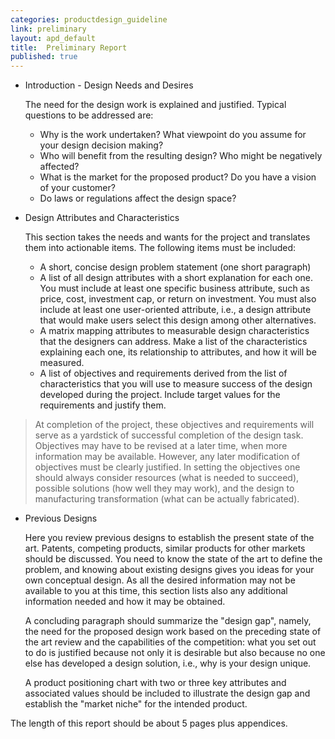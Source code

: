 ```yaml
---
categories: productdesign_guideline
link: preliminary
layout: apd_default
title:  Preliminary Report
published: true
---
```

* Introduction - Design Needs and Desires  

    The need for the design work is explained and justified. 
    Typical questions to be addressed are:
    
  * Why is the work undertaken? What viewpoint do you assume for your 
design decision making?
  * Who will benefit from the resulting design? Who might be negatively affected?
  * What is the market for the proposed product? Do you have a vision of your customer?
  * Do laws or regulations affect the design space?  

* Design Attributes and Characteristics

    This section takes the needs and wants for the project and translates 
    them into actionable items. The following items must be included:
    
    * A short, concise design problem statement (one short paragraph)
    * A list of all design attributes with a short explanation for each one. 
    You must include at least one specific business attribute, such as price, cost, 
    investment cap, or return on investment. You must also include at least 
    one user-oriented attribute, i.e., a design attribute that would make users 
    select this design among other alternatives.
    * A matrix mapping attributes to measurable design characteristics that 
    the designers can address. Make a list of the characteristics explaining 
    each one, its relationship to attributes, and how it will be measured.
    * A list of objectives and requirements derived from the list of 
    characteristics that you will use to measure success of the design 
    developed during the project. Include target values for the requirements 
    and justify them.

> At completion of the project, these objectives and requirements 
will serve as a yardstick of successful completion of the design task. 
Objectives may have to be revised at a later time, when more information 
may be available. However, any later modification of objectives must be 
clearly justified. In setting the objectives one should always consider 
resources (what is needed to succeed), possible solutions (how well they may work), 
and the design to manufacturing transformation (what can be actually fabricated).

* Previous Designs

    Here you review previous designs to establish the present state of the art. 
    Patents, competing products, similar products for other markets should be discussed. 
    You need to know the state of the art to define the problem, and knowing about existing 
    designs gives you ideas for your own conceptual design. 
    As all the desired information may not be available to you at this time, 
    this section lists also any additional information needed and how it may be obtained. 
    
    A concluding paragraph should summarize the "design gap", namely, the need 
    for the proposed design work based on the preceding state of the art review 
    and the capabilities of the competition: what you set out to do is justified 
    because not only it is desirable but also because no one else has developed 
    a design solution, i.e., why is your design unique.
    
    A product positioning chart with two or three key attributes and associated 
    values should be included to illustrate the design gap and establish the 
    "market niche" for the intended product.

The length of this report should be about 5 pages plus appendices.